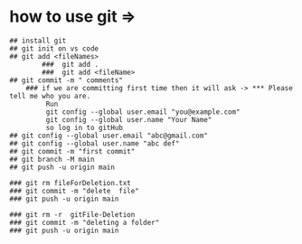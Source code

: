 # how to use git =>
    ## install git
    ## git init on vs code 
    ## git add <fileNames> 
            ###  git add .
            ###  git add <fileName>
    ## git commit -m " comments"
        ### if we are committing first time then it will ask -> *** Please tell me who you are.
             Run
             git config --global user.email "you@example.com"
             git config --global user.name "Your Name" 
             so log in to gitHub
    ## git config --global user.email "abc@gmail.com" 
    ## git config --global user.name "abc def"
    ## git commit -m "first commit"
    ## git branch -M main
    ## git push -u origin main

 <!-- // remove any file -->
    ### git rm fileForDeletion.txt  
    ### git commit -m "delete  file"
    ### git push -u origin main

 <!-- // remove any folder -->
    ### git rm -r  gitFile-Deletion
    ### git commit -m "deleting a folder"
    ### git push -u origin main

 